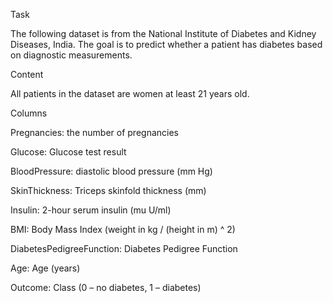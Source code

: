 Task

The following dataset is from the National Institute of Diabetes and Kidney Diseases, India. The goal is to predict whether a patient has diabetes based on diagnostic measurements.


Content 

All patients in the dataset are women at least 21 years old.


Columns 


Pregnancies: the number of pregnancies

Glucose: Glucose test result

BloodPressure: diastolic blood pressure (mm Hg)

SkinThickness: Triceps skinfold thickness (mm)

Insulin: 2-hour serum insulin (mu U/ml)

BMI: Body Mass Index (weight in kg / (height in m) ^ 2)

DiabetesPedigreeFunction: Diabetes Pedigree Function

Age: Age (years)

Outcome: Class (0 – no diabetes, 1 – diabetes)
